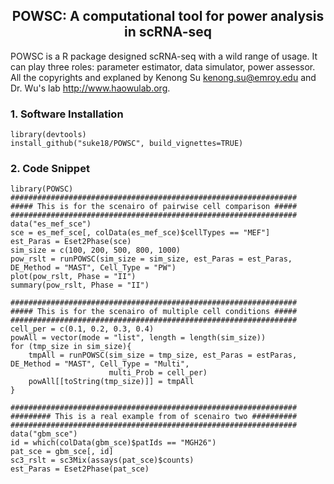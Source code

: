 <center> <h2> POWSC: A computational tool for power analysis in scRNA-seq </h2> </center>

POWSC is a R package designed scRNA-seq with a wild range of usage. It can play three roles: parameter estimator, data simulator, power assessor. All the copyrights and explaned by Kenong Su <kenong.su@emroy.edu> and Dr. Wu's lab <http://www.haowulab.org>.

### 1. Software Installation
```
library(devtools)
install_github("suke18/POWSC", build_vignettes=TRUE)
```

### 2. Code Snippet
```
library(POWSC)
################################################################
##### This is for the scenairo of pairwise cell comparison #####
################################################################
data("es_mef_sce")
sce = es_mef_sce[, colData(es_mef_sce)$cellTypes == "MEF"]
est_Paras = Eset2Phase(sce)
sim_size = c(100, 200, 500, 800, 1000)
pow_rslt = runPOWSC(sim_size = sim_size, est_Paras = est_Paras, DE_Method = "MAST", Cell_Type = "PW")
plot(pow_rslt, Phase = "II")
summary(pow_rslt, Phase = "II")

################################################################
##### This is for the scenairo of multiple cell conditions #####
################################################################
cell_per = c(0.1, 0.2, 0.3, 0.4)
powAll = vector(mode = "list", length = length(sim_size))
for (tmp_size in sim_size){
    tmpAll = runPOWSC(sim_size = tmp_size, est_Paras = estParas, DE_Method = "MAST", Cell_Type = "Multi",
                      multi_Prob = cell_per)
    powAll[[toString(tmp_size)]] = tmpAll
}

################################################################
######### This is a real example from of scenairo two ##########
################################################################
data("gbm_sce")
id = which(colData(gbm_sce)$patIds == "MGH26")
pat_sce = gbm_sce[, id]
sc3_rslt = sc3Mix(assays(pat_sce)$counts)
est_Paras = Eset2Phase(pat_sce)
```
